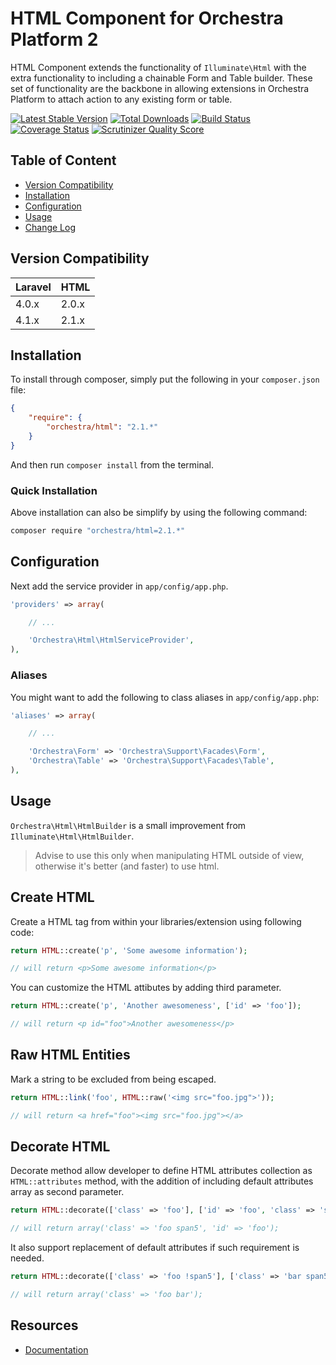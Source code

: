 HTML Component for Orchestra Platform 2
==============

HTML Component extends the functionality of `Illuminate\Html` with the extra functionality to including a chainable Form and Table builder. These set of functionality are the backbone in allowing extensions in Orchestra Platform to attach action to any existing form or table.

[![Latest Stable Version](https://poser.pugx.org/orchestra/html/v/stable.png)](https://packagist.org/packages/orchestra/html)
[![Total Downloads](https://poser.pugx.org/orchestra/html/downloads.png)](https://packagist.org/packages/orchestra/html)
[![Build Status](https://travis-ci.org/orchestral/html.svg?branch=2.1)](https://travis-ci.org/orchestral/html)
[![Coverage Status](https://coveralls.io/repos/orchestral/html/badge.png?branch=2.1)](https://coveralls.io/r/orchestral/html?branch=2.1)
[![Scrutinizer Quality Score](https://scrutinizer-ci.com/g/orchestral/html/badges/quality-score.png?b=2.1)](https://scrutinizer-ci.com/g/orchestral/html/)

## Table of Content

* [Version Compatibility](#version-compatibility)
* [Installation](#installation)
* [Configuration](#configuration)
* [Usage](#usage)
* [Change Log](http://orchestraplatform.com/docs/latest/components/html/changes#v2-1)

## Version Compatibility

Laravel    | HTML
:----------|:----------
 4.0.x     | 2.0.x
 4.1.x     | 2.1.x

## Installation

To install through composer, simply put the following in your `composer.json` file:

```json
{
	"require": {
		"orchestra/html": "2.1.*"
	}
}
```

And then run `composer install` from the terminal.

### Quick Installation

Above installation can also be simplify by using the following command:

```bash
composer require "orchestra/html=2.1.*"
```

## Configuration

Next add the service provider in `app/config/app.php`.

```php
'providers' => array(

	// ...

	'Orchestra\Html\HtmlServiceProvider',
),
```

### Aliases

You might want to add the following to class aliases in `app/config/app.php`:

```php
'aliases' => array(

	// ...

	'Orchestra\Form' => 'Orchestra\Support\Facades\Form',
	'Orchestra\Table' => 'Orchestra\Support\Facades\Table',
),
```

## Usage

`Orchestra\Html\HtmlBuilder` is a small improvement from `Illuminate\Html\HtmlBuilder`.

> Advise to use this only when manipulating HTML outside of view, otherwise it's better (and faster) to use html.

## Create HTML

Create a HTML tag from within your libraries/extension using following code:

```php
return HTML::create('p', 'Some awesome information');

// will return <p>Some awesome information</p>
```

You can customize the HTML attibutes by adding third parameter.

```php
return HTML::create('p', 'Another awesomeness', ['id' => 'foo']);

// will return <p id="foo">Another awesomeness</p>
```

## Raw HTML Entities

Mark a string to be excluded from being escaped.

```php
return HTML::link('foo', HTML::raw('<img src="foo.jpg">'));

// will return <a href="foo"><img src="foo.jpg"></a>
```

## Decorate HTML

Decorate method allow developer to define HTML attributes collection as `HTML::attributes` method, with the addition of including default attributes array as second parameter.

```php
return HTML::decorate(['class' => 'foo'], ['id' => 'foo', 'class' => 'span5']);

// will return array('class' => 'foo span5', 'id' => 'foo');
```

It also support replacement of default attributes if such requirement is needed.

```php
return HTML::decorate(['class' => 'foo !span5'], ['class' => 'bar span5']);

// will return array('class' => 'foo bar');
```

## Resources

* [Documentation](http://orchestraplatform.com/docs/latest/components/html)
